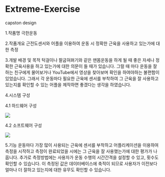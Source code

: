 # Extreme-Exercise
capston design

1.작품명
극한운동

2.작품개요
근전도센서와 어플을 이용하여 운동 시 정확한 근육을 사용하고 있는가에 대한 측정

3.개발 배경 및 목적
턱걸이나 팔굽혀펴기와 같은 맨몸운동을 하게 될 때 좋은 자세나 정확한 근육사용을 하고 있는가에 대한 의문이 들 때가 있습니다. 
그럴 때 마다 운동을 잘하는 친구에게 물어보거나 YouTube에서 영상을 찾아보며 확인을 하여야하는 불편함이 있었습니다. 
그래서 각 운동마다 필요한 근육에 센서를 부착하여 그 근육을 잘 사용하고 있는지를 확인할 수 있는 어플을 제작하면 좋겠다는 생각을 하였습니다.

4.시스템 구성

4.1 하드웨어 구성

<img src="https://user-images.githubusercontent.com/43975730/71517331-e1932380-28f0-11ea-8787-081807260c85.png">

4.2 소프트웨어 구성

<img src="https://user-images.githubusercontent.com/43975730/71517473-86156580-28f1-11ea-9002-bf59b18f2146.png">

5.기능
운동마다 가장 많이 사용되는 근육에 센서를 부착하고 어플리케이션을 이용하여 측정을 시작하고 측정이 완료되었을 시에는 그 근육을 잘 사용했는가에 대한 평가가 나옵니다. 
추가로 측정방법에는 사용자가 운동 수행의 시간간격을 설정할 수 있고, 횟수도 확인할 수 있습니다. 
이 측정된 값은 데이터베이스에 축적이 되므로 사용자가 이전보다 얼마나 더 잘하고 있는지에 대한 유무도 확인할 수 있습니다.
